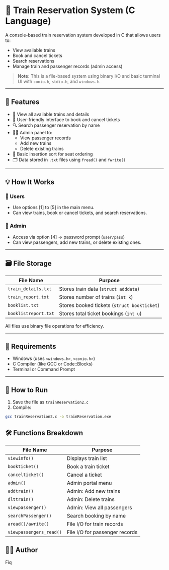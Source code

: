 # 🚆 Train Reservation System (C Language)

A console-based train reservation system developed in C that allows users to:
- View available trains
- Book and cancel tickets
- Search reservations
- Manage train and passenger records (admin access)

> **Note:** This is a file-based system using binary I/O and basic terminal UI with `conio.h`, `stdio.h`, and `windows.h`.

---

## 📌 Features

- 🧾 View all available trains and details
- 🧍 User-friendly interface to book and cancel tickets
- 🔍 Search passenger reservation by name
- 👨‍💼 Admin panel to:
  - View passenger records
  - Add new trains
  - Delete existing trains
- 🧠 Basic insertion sort for seat ordering
- 🗂 Data stored in `.txt` files using `fread()` and `fwrite()`

---

## 💡 How It Works

### 👥 Users
- Use options [1] to [5] in the main menu.
- Can view trains, book or cancel tickets, and search reservations.

### 🔐 Admin
- Access via option [4] → password prompt (`user/pass`)
- Can view passengers, add new trains, or delete existing ones.

---

## 🗃 File Storage

| File Name             | Purpose                             |
|----------------------|-------------------------------------|
| `train_details.txt`  | Stores train data (`struct adddata`)|
| `train_report.txt`   | Stores number of trains (`int k`)   |
| `booklist.txt`       | Stores booked tickets (`struct bookticket`)|
| `booklistreport.txt` | Stores total ticket bookings (`int u`)|

All files use binary file operations for efficiency.

---

## 🧾 Requirements

- Windows (uses `<windows.h>`, `<conio.h>`)
- C Compiler (like GCC or Code::Blocks)
- Terminal or Command Prompt

---

## 🚀 How to Run

1. Save the file as `trainReservation2.c`
2. Compile:
```bash
gcc trainReservation2.c -o trainReservation.exe
```

## 🛠️ Functions Breakdown

| File Name             | Purpose                             |
|----------------------|-------------------------------------|
| `viewinfo()`  | Displays train list|
| `bookticket()`   | Book a train ticket   |
| `cancelticket()`       | Cancel a ticket|
| `admin()` | Admin portal menu|
| `addtrain()`  | Admin: Add new trains|
| `dlttrain()`   | Admin: Delete trains   |
| `viewpassenger()`       | Admin: View all passengers|
| `searchPassenger()` | Search booking by name|
| `aread()/awrite()` | File I/O for train records|
| `viewpassengers_read()`  | File I/O for passenger records|

## 🧑‍💻 Author
Fiq
